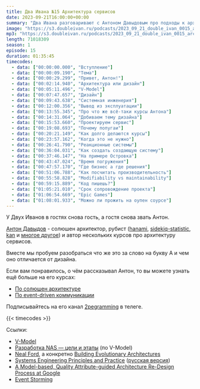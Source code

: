 ```yaml
---
title: Два Ивана №15 Архитектура сервисов
date: 2023-09-21T16:00:00+00:00
summary: "Два Ивана разговаривают с Антоном Давыдовым про подходы к архитектуре сервисов"
image: "https://s3.doubleivan.ru/podcasts/2023_09_21_double_ivan_0015_architecture_ng.jpg"
mp3: "https://s3.doubleivan.ru/podcasts/2023_09_21_double_ivan_0015_architecture.mp3"
length: 71018309
season: 1
episode: 15
duration: 01:35:45
timecodes:
  - data: ["00:00:00.000", "Вступление"]
  - data: ["00:00:09.190", "Тема"]
  - data: ["00:00:29.299", "Привет, Антон!"]
  - data: ["00:02:14.940", "Архитектура или дизайн"]
  - data: ["00:05:11.496", "V-Model"]
  - data: ["00:07:47.657", "Дизайн"]
  - data: ["00:09:43.638", "Системная инженерия"]
  - data: ["00:12:00.356", "Вывод из эксплуатации"]
  - data: ["00:13:55.345", "Про что же всё-таки курсы Антона"]
  - data: ["00:14:31.064", "Добиваем тему дизайна"]
  - data: ["00:15:53.660", "Проектируем сервис"]
  - data: ["00:19:08.693", "Почему попугаи"]
  - data: ["00:20:21.149", "Как долго делаются курсы"]
  - data: ["00:23:57.162", "Когда это не нужно"]
  - data: ["00:26:41.790", "Реакционные системы"]
  - data: ["00:36:04.031", "Как создать создающую систему"]
  - data: ["00:37:46.147", "На примере Островка"]
  - data: ["00:43:47.024", "Время погружения"]
  - data: ["00:47:57.170", "Где бизнес а где решения"]
  - data: ["00:51:06.788", "Как посчитать производительность"]
  - data: ["00:55:58.828", "Modifiability vs maintainability"]
  - data: ["00:59:15.889", "Код пишешь?"]
  - data: ["01:05:21.010", "Срок сопровождение проекта"]
  - data: ["01:06:54.669", "Epic Games"]
  - data: ["01:08:01.933", "Можно ли прожить на оупен соурсе"]
---
```


У Двух Иванов в гостях снова гость, а гостя снова звать Антон.

[Антон Давыдов](https://www.davydovanton.com) - солюшен архитектор, рубист ([hanami](https://hanamirb.org/), [sidekiq-statistic](https://github.com/davydovanton/sidekiq-statistic), [kan](https://github.com/davydovanton/kan) и [многое другое](https://github.com/davydovanton)) и автор нескольких курсов про архитектуру сервисов.

Вместе мы пробуем разобраться что же это за слово на букву А и чем оно отличается от дизайна.

Если вам понравилось, о чём рассказывал Антон, то вы можете узнать ещё больше на его курсах:

- [По солюшен архитектуре](https://education.borshev.com/system-analysis)
- [По event-driven коммуникации](https://education.borshev.com/architecture)

Подписывайтесь на его канал [2pegramming](https://t.me/pepegramming) в телеге. 

{{< timecodes >}}

Ссылки:

- [V-Model](https://en.wikipedia.org/wiki/V-model)
- [Разработка NAS — цели и этапы](https://habr.com/ru/companies/3rdman/articles/724730/) (по V-Model)
- [Neal Ford](https://nealford.com), а конкретно [Building Evolutionary Architectures](https://www.amazon.com/Building-Evolutionary-Architectures-Support-Constant/dp/1491986360/)
- [Systems Engineering Principles and Practice](https://onlinelibrary.wiley.com/doi/book/10.1002/9781119516699) ([русская версия](https://library.bsuir.by/m/12_101945_1_150706.pdf))
- [A Model-based, Quality Attribute-guided Architecture Re-Design Process at Google](https://tellmeabout.tech/review-white-paper-a-model-based-quality-attribute-guided-architecture-re-design-process-at-ea65bf2f2136)
- [Event Storming](https://www.eventstorming.com/)

